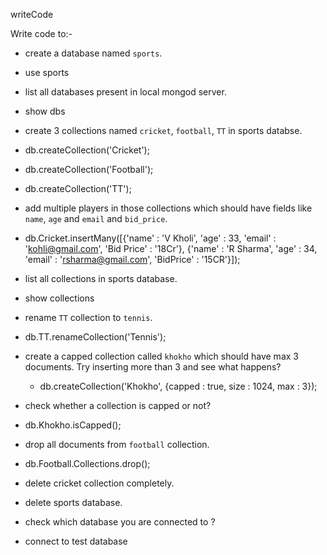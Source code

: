 writeCode

Write code to:-

- create a database named `sports`.

- use sports

- list all databases present in local mongod server.

- show dbs

- create 3 collections named `cricket`, `football`, `TT` in sports databse.

- db.createCollection('Cricket');
- db.createCollection('Football');
- db.createCollection('TT');

- add multiple players in those collections which should have fields like `name`, `age` and `email` and `bid_price`.

- db.Cricket.insertMany([{'name' : 'V Kholi', 'age' : 33, 'email' : 'kohli@gmail.com', 'Bid Price' : '18Cr'}, {'name' : 'R Sharma', 'age' : 34, 'email' : 'rsharma@gmail.com', 'BidPrice' : '15CR'}]);

- list all collections in sports database.

- show collections

- rename `TT` collection to `tennis`.

- db.TT.renameCollection('Tennis');

- create a capped collection called `khokho` which should have max 3 documents.
  Try inserting more than 3 and see what happens?

  - db.createCollection('Khokho', {capped : true, size : 1024, max : 3});

- check whether a collection is capped or not?

- db.Khokho.isCapped();

- drop all documents from `football` collection.

- db.Football.Collections.drop();

- delete cricket collection completely.
- delete sports database.

- check which database you are connected to ?

- connect to test database
